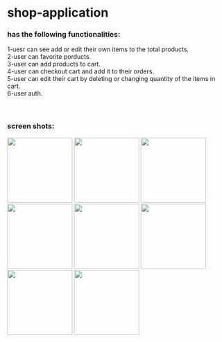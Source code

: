 # shop-application
 <h3>has the following functionalities:</h3>
 1-uesr can see add or edit their own items to the total products.<br>
 2-user can favorite porducts.<br>
 3-user can add products to cart.<br>
 4-user can checkout cart and add it to their orders.<br>
 5-user can edit their cart by deleting or changing quantity of the items in cart.<br>
 6-user auth.<br>
 <br><br>
 
 <h3>screen shots:</h3>
 
 <p align='start'>
 <img src='https://user-images.githubusercontent.com/36144142/135366654-aa13bf3f-8392-4f22-8f69-e56c85fbe9ee.PNG' width='150px'>
 <img src='https://user-images.githubusercontent.com/36144142/135366660-d81469eb-d65e-489f-b396-47575a2ffb1c.PNG' width='150px'>
 <img src='https://user-images.githubusercontent.com/36144142/135366671-29f485d2-fc07-47ef-9878-293d2e898fc5.PNG' width='150px'>
 <img src='https://user-images.githubusercontent.com/36144142/135366671-29f485d2-fc07-47ef-9878-293d2e898fc5.PNG' width='150px'>
 <img src='https://user-images.githubusercontent.com/36144142/135366678-83e0c6d1-13e1-41dd-b1b1-23fd72b78bf9.PNG' width='150px'>
 <img src='https://user-images.githubusercontent.com/36144142/135366685-1067990c-c398-44fc-a6d7-8afd4283c00e.PNG' width='150px'>
 <img src='https://user-images.githubusercontent.com/36144142/135366689-07b6aa23-aab2-4b51-b9b1-2708a41c409b.PNG' width='150px'>
 <img src='https://user-images.githubusercontent.com/36144142/135367767-f1e7a68b-1cf2-45ca-9ca5-4953814d5c7b.PNG' width='150px'>
</p>
